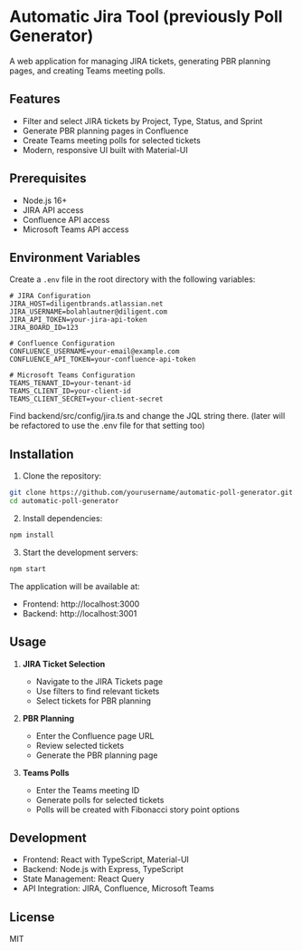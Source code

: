 # Automatic Jira Tool (previously Poll Generator)
A web application for managing JIRA tickets, generating PBR planning pages, and creating Teams meeting polls.

## Features

- Filter and select JIRA tickets by Project, Type, Status, and Sprint
- Generate PBR planning pages in Confluence
- Create Teams meeting polls for selected tickets
- Modern, responsive UI built with Material-UI

## Prerequisites

- Node.js 16+
- JIRA API access
- Confluence API access
- Microsoft Teams API access

## Environment Variables

Create a `.env` file in the root directory with the following variables:

```env
# JIRA Configuration
JIRA_HOST=diligentbrands.atlassian.net
JIRA_USERNAME=bolahlautner@diligent.com
JIRA_API_TOKEN=your-jira-api-token
JIRA_BOARD_ID=123

# Confluence Configuration
CONFLUENCE_USERNAME=your-email@example.com
CONFLUENCE_API_TOKEN=your-confluence-api-token

# Microsoft Teams Configuration
TEAMS_TENANT_ID=your-tenant-id
TEAMS_CLIENT_ID=your-client-id
TEAMS_CLIENT_SECRET=your-client-secret
```

Find backend/src/config/jira.ts and change the JQL string there. (later will be refactored to use the .env file for that setting too)

## Installation

1. Clone the repository:
```bash
git clone https://github.com/yourusername/automatic-poll-generator.git
cd automatic-poll-generator
```

2. Install dependencies:
```bash
npm install
```

3. Start the development servers:
```bash
npm start
```

The application will be available at:
- Frontend: http://localhost:3000
- Backend: http://localhost:3001

## Usage

1. **JIRA Ticket Selection**
   - Navigate to the JIRA Tickets page
   - Use filters to find relevant tickets
   - Select tickets for PBR planning

2. **PBR Planning**
   - Enter the Confluence page URL
   - Review selected tickets
   - Generate the PBR planning page

3. **Teams Polls**
   - Enter the Teams meeting ID
   - Generate polls for selected tickets
   - Polls will be created with Fibonacci story point options

## Development

- Frontend: React with TypeScript, Material-UI
- Backend: Node.js with Express, TypeScript
- State Management: React Query
- API Integration: JIRA, Confluence, Microsoft Teams

## License

MIT 
